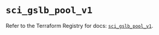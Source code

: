 # `sci_gslb_pool_v1`

Refer to the Terraform Registry for docs: [`sci_gslb_pool_v1`](https://registry.terraform.io/providers/sap-cloud-infrastructure/sci/2.2.1/docs/resources/gslb_pool_v1).
